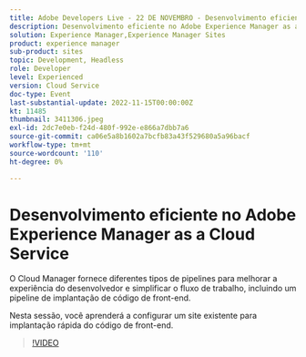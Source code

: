 ```yaml
---
title: Adobe Developers Live - 22 DE NOVEMBRO - Desenvolvimento eficiente no Adobe Experience Manager as a Cloud Service
description: Desenvolvimento eficiente no Adobe Experience Manager as a Cloud ServiceO Cloud Manager fornece diferentes tipos de pipelines para melhorar a experiência do desenvolvedor e simplificar o fluxo de trabalho, incluindo um pipeline de implantação de código front-end.Nesta sessão, você aprenderá a configurar um site existente para implantação rápida do código front-end.
solution: Experience Manager,Experience Manager Sites
product: experience manager
sub-product: sites
topic: Development, Headless
role: Developer
level: Experienced
version: Cloud Service
doc-type: Event
last-substantial-update: 2022-11-15T00:00:00Z
kt: 11485
thumbnail: 3411306.jpeg
exl-id: 2dc7e0eb-f24d-480f-992e-e866a7dbb7a6
source-git-commit: ca06e5a8b1602a7bcfb83a43f529680a5a96bacf
workflow-type: tm+mt
source-wordcount: '110'
ht-degree: 0%

---
```


# Desenvolvimento eficiente no Adobe Experience Manager as a Cloud Service

O Cloud Manager fornece diferentes tipos de pipelines para melhorar a experiência do desenvolvedor e simplificar o fluxo de trabalho, incluindo um pipeline de implantação de código de front-end.

Nesta sessão, você aprenderá a configurar um site existente para implantação rápida do código de front-end.

>[!VIDEO](https://video.tv.adobe.com/v/3411306/?quality=12&learn=on)
